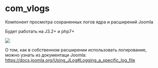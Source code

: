 # com_vlogs

Компонент просмотра сохраненных логов ядра и расширений Joomla

Будет работать на J3.2+ и php7+

<img src="https://image.prntscr.com/image/LHtBGV0oSEqJLsEK_qyTRw.png">

О том, как в собственном расширении использовать логирование, можно узнать из документаци Joomla: https://docs.joomla.org/Using_JLog#Logging_a_specific_log_file
